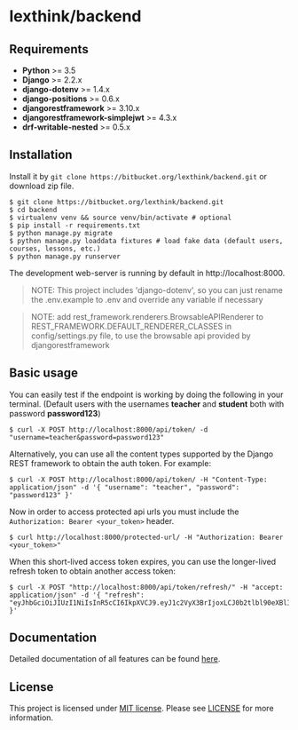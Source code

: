 # lexthink/backend

## Requirements

* **Python** >= 3.5
* **Django** >= 2.2.x
* **django-dotenv** >= 1.4.x
* **django-positions** >= 0.6.x
* **djangorestframework** >= 3.10.x
* **djangorestframework-simplejwt** >= 4.3.x
* **drf-writable-nested** >= 0.5.x

## Installation

Install it by `git clone https://bitbucket.org/lexthink/backend.git` or download zip file.

```shell
$ git clone https://bitbucket.org/lexthink/backend.git
$ cd backend
$ virtualenv venv && source venv/bin/activate # optional
$ pip install -r requirements.txt
$ python manage.py migrate
$ python manage.py loaddata fixtures # load fake data (default users, courses, lessons, etc.)
$ python manage.py runserver
```
The development web-server is running by default in http://localhost:8000.

> NOTE: This project includes 'django-dotenv', so you can just rename the .env.example to .env and override any variable if necessary

> NOTE: add rest_framework.renderers.BrowsableAPIRenderer to REST_FRAMEWORK.DEFAULT_RENDERER_CLASSES in config/settings.py file, to use the browsable api provided by djangorestframework

## Basic usage

You can easily test if the endpoint is working by doing the following in your terminal. (Default users with the usernames **teacher** and **student** both with password **password123**)

```shell
$ curl -X POST http://localhost:8000/api/token/ -d "username=teacher&password=password123"
```

Alternatively, you can use all the content types supported by the Django REST framework to obtain the auth token. For example:

```shell
$ curl -X POST http://localhost:8000/api/token/ -H "Content-Type: application/json" -d '{ "username": "teacher", "password": "password123" }'
```

Now in order to access protected api urls you must include the `Authorization: Bearer <your_token>` header.

```shell
$ curl http://localhost:8000/protected-url/ -H "Authorization: Bearer <your_token>"
```

When this short-lived access token expires, you can use the longer-lived refresh token to obtain another access token:

```shell
$ curl -X POST "http://localhost:8000/api/token/refresh/" -H "accept: application/json" -d '{ "refresh": "eyJhbGciOiJIUzI1NiIsInR5cCI6IkpXVCJ9.eyJ1c2VyX3BrIjoxLCJ0b2tlbl90eXBlIjoicmVmcmVzaCIsImNvbGRfc3R1ZmYiOiLimIMiLCJleHAiOjIzNDU2NywianRpIjoiZGUxMmY0ZTY3MDY4NDI3ODg5ZjE1YWMyNzcwZGEwNTEifQ.aEoAYkSJjoWH1boshQAaTkf8G3yn0kapko6HFRt7Rh4" }'
```

## Documentation

Detailed documentation of all features can be found [here](docs/index.md).

## License

This project is licensed under [MIT license](http://opensource.org/licenses/MIT). Please see [LICENSE](LICENSE) for more information.